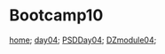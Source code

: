 # Bootcamp10
[home](https://vasia1101.github.io/Bootcamp10/dz1/index.html);
[day04](https://vasia1101.github.io/Bootcamp10/day04/index.html);
[PSDDay04](https://vasia1101.github.io/Bootcamp10/psd/index.html);
[DZmodule04](https://vasia1101.github.io/Bootcamp10/day05dz/index.html);
